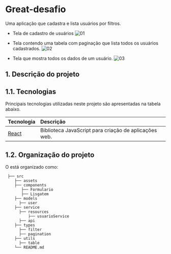 # Great-desafio
Uma aplicação que cadastra e lista usuários por filtros.

* Tela de cadastro de usuários
![01](https://user-images.githubusercontent.com/37351953/189362535-9596f433-c841-4743-ba31-557bba045403.png)

* Tela contendo uma tabela com paginação que lista todos os usuários cadastrados.
![02](https://user-images.githubusercontent.com/37351953/189364586-b884a2c0-bc1c-4ff7-9f8c-19d747f6b1ec.png)


* Tela que mostra todos os dados de um usuário.
![03](https://user-images.githubusercontent.com/37351953/189364594-4a9c5384-1899-439c-883b-c4a0e07adace.png)

<!-- 
1. Descrição do projeto
2. Tecnologias utilizadas
3. Organização do projeto
4. Build e deploy
5. Desenvolvimento 
-->

## 1. Descrição do projeto
## 1.1. Tecnologias

Principais tecnologias utilizadas neste projeto são apresentadas na tabela abaixo.

| Tecnologia                               | Descrição                                                                     |
| :--------------------------------------- | :---------------------------------------------------------------------------- |          
| [React](https://pt-br.reactjs.org/)      | Biblioteca JavaScript para criação de aplicações web.                         |

## 1.2. Organização do projeto

O está organizado como:

     ├── src
        ├── assets
        ├── components
           ├── Formulario
           ├── Lisgatem
        ├── models
          ├── user
        ├── service
          ├── resources
              ├── usuarioService
          ├── api
        ├── types
          ├── filter
          ├── pagination
        ├── utils
          ├── table
        └── README.md
